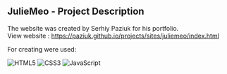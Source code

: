 ## JulieMeo - Project Description <br>

The website was created by Serhiy Paziuk for his portfolio. <br/>
View website : https://paziuk.github.io/projects/sites/juliemeo/index.html  <br/>

For creating were used: <br/>

![HTML5](https://img.shields.io/badge/-HTML5-ffffff?style=for-the-badge&logo=html5)
![CSS3](https://img.shields.io/badge/-CSS3-264de4?style=for-the-badge&logo=css3)
![JavaScript](https://img.shields.io/badge/-JavaScript-ffffff?style=for-the-badge&logo=javascript)
